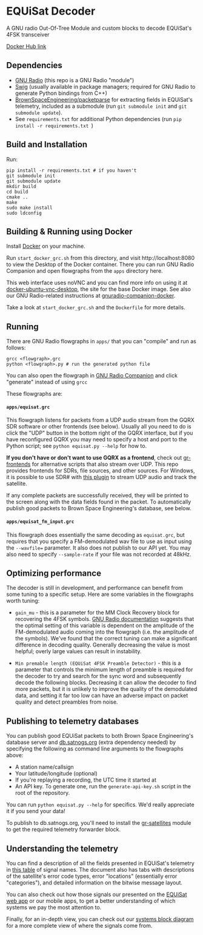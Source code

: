 # EQUiSat Decoder
A GNU radio Out-Of-Tree Module and custom blocks to decode EQUiSat's 4FSK transceiver

[Docker Hub link](https://hub.docker.com/r/brownspaceengineering/gr-equisat_decoder)

## Dependencies
- [GNU Radio](https://wiki.gnuradio.org/index.php/InstallingGR) (this repo is a GNU Radio "module")
- [Swig](http://swig.org/download.html) (usually available in package managers; required for GNU Radio to generate Python bindings from C++)
- [BrownSpaceEngineering/packetparse](https://github.com/BrownSpaceEngineering/packetparse) for extracting fields in EQUiSat's telemetry, included as a submodule (run `git submodule init` and `git submodule update`).
- See `requirements.txt` for additional Python dependencies (run `pip install -r requirements.txt `)

## Build and Installation
Run:
```
pip install -r requirements.txt # if you haven't
git submodule init
git submodule update
mkdir build
cd build
cmake ..
make
sudo make install
sudo ldconfig
```

## Building & Running using Docker
Install [Docker](https://docs.docker.com/get-docker/) on your machine.

Run `start_docker_grc.sh` from this directory, and visit http://localhost:8080 to view the Desktop of the Docker container. There you can run GNU Radio Companion and open flowgraphs from the `apps` directory here.

This web interface uses noVNC and you can find more info on using it at [docker-ubuntu-vnc-desktop](https://github.com/fcwu/docker-ubuntu-vnc-desktop), the site for the base Docker image. See also our GNU Radio-related instructions at [gnuradio-companion-docker](https://github.com/BrownSpaceEngineering/gnuradio-companion-docker).

Take a look at `start_docker_grc.sh` and the `Dockerfile` for more details.

## Running
There are GNU Radio flowgraphs in `apps/` that you can "compile" and run as follows:
```
grcc <flowgraph>.grc
python <flowgraph>.py # run the generated python file
```
You can also open the flowgraph in [GNU Radio Companion](https://wiki.gnuradio.org/index.php/GNURadioCompanion) and click "generate" instead of using `grcc`

These flowgraphs are:
#### `apps/equisat.grc`

This flowgraph listens for packets from a UDP audio stream from the GQRX SDR software or other frontends (see below). Usually all you need to do is click the "UDP" button in the bottom right of the GQRX interface, but if you have reconfigured GQRX you may need to specify a host and port to the Python script; see `python equisat.py --help` for how to.

**If you don't have or don't want to use GQRX as a frontend**, check out [gr-frontends](https://github.com/daniestevez/gr-frontends) for alternative scripts that also stream over UDP. This repo provides frontends for SDRs, file sources, and other sources. For Windows, it is possible to use SDR# with [this plugin](https://github.com/cpicoto/satnogstracker) to stream UDP audio and track the satellite. 

If any complete packets are successfully received, they will be printed to the screen along with the data fields found in the packet. To automatically publish good packets to Brown Space Engineering's database, see below.

#### `apps/equisat_fm_input.grc` 

This flowgraph does essentially the same decoding as `equisat.grc`, but requires that you specify a FM-demodulated wav file to use as input using the `--wavfile=` parameter. It also does not publish to our API yet. You may also need to specify `--sample-rate` if your file was not recorded at 48kHz.

## Optimizing performance
The decoder is still in development, and performance can benefit from some tuning to a specific setup. Here are some variables in the flowgraphs worth tuning:
- `gain_mu` - this is a parameter for the MM Clock Recovery block for recovering the 4FSK symbols. [GNU Radio documentation](https://www.gnuradio.org/doc/doxygen/classgr_1_1digital_1_1clock__recovery__mm__cc.html) suggests that the optimal setting of this variable is dependent on the amplitude of the FM-demodulated audio coming into the flowgraph (i.e. the amplitude of the symbols). We've found that the correct tuning can make a significant difference in decoding quality. Generally decreasing the value is most helpful; overly large values can result in instability.
 
- `Min premable length (EQUiSat 4FSK Preamble Detector)` - this is a parameter that controls the minimum length of preamble is required for the decoder to try and search for the sync word and subsequently decode the following blocks. Decreasing it can allow the decoder to find more packets, but it is unlikely to improve the quality of the demodulated data, and setting it far too low can have an adverse impact on packet quality and detect preambles from noise.

## Publishing to telemetry databases
You can publish good EQUiSat packets to both Brown Space Engineering's database server and [db.satnogs.org](https://db.satnogs.org) (extra dependency needed) by specifying the following as command line arguments to the flowgraphs above:

- A station name/callsign
- Your latitude/longitude (optional)
- If you're replaying a recording, the UTC time it started at
- An API key. To generate one, run the `generate-api-key.sh` script in the root of the repository.
 
You can run `python equisat.py --help` for specifics. We'd really appreciate it if you send your data!

To publish to db.satnogs.org, you'll need to install the [gr-satellites](https://github.com/daniestevez/gr-satellites) module to get the required telemetry forwarder block. 
 
## Understanding the telemetry
You can find a description of all the fields presented in EQUiSat's telemetry in [this table](https://goo.gl/Kj9RkY) of signal names. The document also has tabs with descriptions of the satellite's error code types, error "locations" (essentially error "categories"), and detailed information on the bitwise message layout.

You can also check out how those signals our presented on the [EQUiSat web app](http://equisat.brownspace.org/data) or our mobile apps, to get a better understanding of which systems we pay the most attention to.

Finally, for an in-depth view, you can check out our [systems block diagram](https://drive.google.com/file/d/1Ciiw-N2CGWdwaaZogEM_bAGHjY7Ak4Yn/view) for a more complete view of where the signals come from.

 